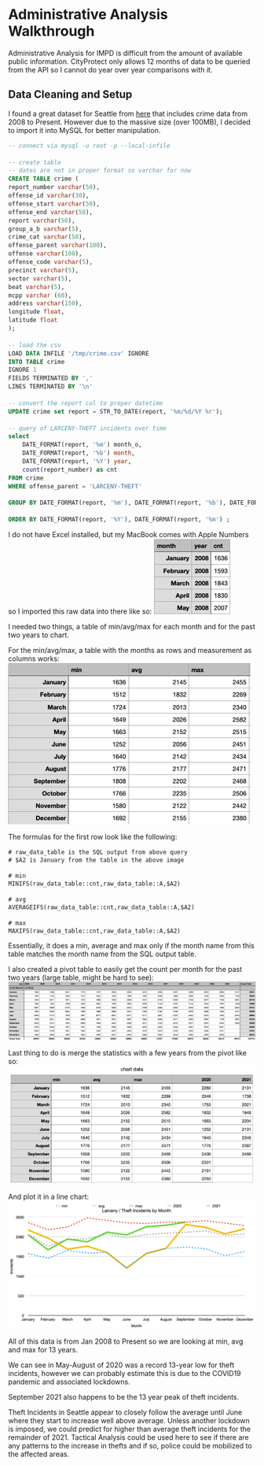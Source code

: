 # Administrative Analysis Walkthrough

Administrative Analysis for IMPD is difficult from the amount of available public information. CityProtect only allows 12 months of data to be queried from the API so I cannot do year over year comparisons with it.

## Data Cleaning and Setup
I found a great dataset for Seattle from [here](https://data.seattle.gov/Public-Safety/SPD-Crime-Data-2008-Present/tazs-3rd5) that includes crime data from 2008 to Present. However due to the massive size (over 100MB), I decided to import it into MySQL for better manipulation.
```sql
-- connect via mysql -u root -p --local-infile

-- create table
-- dates are not in proper format so varchar for now
CREATE TABLE crime (
report_number varchar(50),
offense_id varchar(30),
offense_start varchar(50),
offense_end varchar(50),
report varchar(50),
group_a_b varchar(5),
crime_cat varchar(50),
offense_parent varchar(100),
offense varchar(100),
offense_code varchar(5),
precinct varchar(5),
sector varchar(5),
beat varchar(5),
mcpp varchar (60),
address varchar(150),
longitude float,
latitude float
);

-- load the csv
LOAD DATA INFILE '/tmp/crime.csv' IGNORE 
INTO TABLE crime
IGNORE 1
FIELDS TERMINATED BY ',' 
LINES TERMINATED BY '\n'

-- convert the report col to proper datetime
UPDATE crime set report = STR_TO_DATE(report, '%m/%d/%Y %r');

-- query of LARCENY-THEFT incidents over time
select 
    DATE_FORMAT(report, '%m') month_o, 
    DATE_FORMAT(report, '%b') month,  
    DATE_FORMAT(report, '%Y') year, 
    count(report_number) as cnt 
FROM crime
WHERE offense_parent = 'LARCENY-THEFT'

GROUP BY DATE_FORMAT(report, '%m'), DATE_FORMAT(report, '%b'), DATE_FORMAT(report, '%Y')

ORDER BY DATE_FORMAT(report, '%Y'), DATE_FORMAT(report, '%m') ;
```

I do not have Excel installed, but my MacBook comes with Apple Numbers so I imported this raw data into there like so:
![sql output](../visuals/admin_sql_output.png)

I needed two things, a table of min/avg/max for each month and for the past two years to chart.

For the min/avg/max, a table with the months as rows and measurement as columns works:
![stats](../visuals/admin_stats.png)

The formulas for the first row look like the following:
```
# raw_data_table is the SQL output from above query
# $A2 is January from the table in the above image

# min
MINIFS(raw_data_table::cnt,raw_data_table::A,$A2)

# avg
AVERAGEIFS(raw_data_table::cnt,raw_data_table::A,$A2)

# max
MAXIFS(raw_data_table::cnt,raw_data_table::A,$A2)
```

Essentially, it does a min, average and max only if the month name from this table matches the month name from the SQL output table.

I also created a pivot table to easily get the count per month for the past two years (large table, might be hard to see):
![stats](../visuals/admin_pivot.png)

Last thing to do is merge the statistics with a few years from the pivot like so:
![stats](../visuals/admin_chart_data.png)

And plot it in a line chart:
![stats](../visuals/admin_chart.png)

All of this data is from Jan 2008 to Present so we are looking at min, avg and max for 13 years.

We can see in May-August of 2020 was a record 13-year low for theft incidents, however we can probably estimate this is due to the COVID19 pandemic and associated lockdowns.

September 2021 also happens to be the 13 year peak of theft incidents.

Theft Incidents in Seattle appear to closely follow the average until June where they start to increase well above average. Unless another lockdown is imposed, we could predict for higher than average theft incidents for the remainder of 2021. Tactical Analysis could be used here to see if there are any patterns to the increase in thefts and if so, police could be mobilized to the affected areas.
